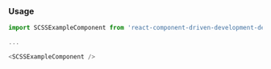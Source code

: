 ### Usage
```js
import SCSSExampleComponent from 'react-component-driven-development-demo';

...

<SCSSExampleComponent />
```
